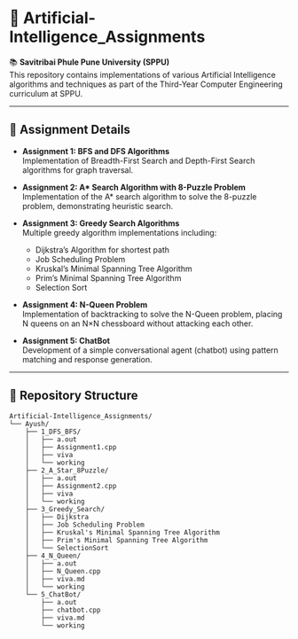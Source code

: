 # 🤖 Artificial-Intelligence_Assignments

📚 **Savitribai Phule Pune University (SPPU)**  
This repository contains implementations of various Artificial Intelligence algorithms and techniques as part of the Third-Year Computer Engineering curriculum at SPPU.

---

## 📝 **Assignment Details**

- **Assignment 1: BFS and DFS Algorithms**  
  Implementation of Breadth-First Search and Depth-First Search algorithms for graph traversal.

- **Assignment 2: A\* Search Algorithm with 8-Puzzle Problem**  
  Implementation of the A\* search algorithm to solve the 8-puzzle problem, demonstrating heuristic search.

- **Assignment 3: Greedy Search Algorithms**  
  Multiple greedy algorithm implementations including:
  - Dijkstra’s Algorithm for shortest path  
  - Job Scheduling Problem  
  - Kruskal’s Minimal Spanning Tree Algorithm  
  - Prim’s Minimal Spanning Tree Algorithm  
  - Selection Sort

- **Assignment 4: N-Queen Problem**  
  Implementation of backtracking to solve the N-Queen problem, placing N queens on an N×N chessboard without attacking each other.

- **Assignment 5: ChatBot**  
  Development of a simple conversational agent (chatbot) using pattern matching and response generation.

---

## 📁 Repository Structure

```text
Artificial-Intelligence_Assignments/
└── Ayush/
    ├── 1_DFS_BFS/
    │   ├── a.out
    │   ├── Assignment1.cpp
    │   ├── viva
    │   └── working
    ├── 2_A_Star_8Puzzle/
    │   ├── a.out
    │   ├── Assignment2.cpp
    │   ├── viva
    │   └── working
    ├── 3_Greedy_Search/
    │   ├── Dijkstra
    │   ├── Job Scheduling Problem
    │   ├── Kruskal's Minimal Spanning Tree Algorithm
    │   ├── Prim's Minimal Spanning Tree Algorithm
    │   └── SelectionSort
    ├── 4_N_Queen/
    │   ├── a.out
    │   ├── N_Queen.cpp
    │   ├── viva.md
    │   └── working
    └── 5_ChatBot/
        ├── a.out
        ├── chatbot.cpp
        ├── viva.md
        └── working

